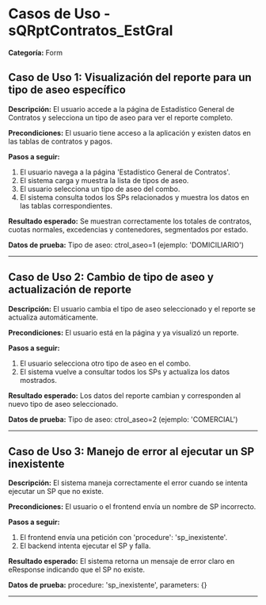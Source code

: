 # Casos de Uso - sQRptContratos_EstGral

**Categoría:** Form

## Caso de Uso 1: Visualización del reporte para un tipo de aseo específico

**Descripción:** El usuario accede a la página de Estadístico General de Contratos y selecciona un tipo de aseo para ver el reporte completo.

**Precondiciones:**
El usuario tiene acceso a la aplicación y existen datos en las tablas de contratos y pagos.

**Pasos a seguir:**
1. El usuario navega a la página 'Estadístico General de Contratos'.
2. El sistema carga y muestra la lista de tipos de aseo.
3. El usuario selecciona un tipo de aseo del combo.
4. El sistema consulta todos los SPs relacionados y muestra los datos en las tablas correspondientes.

**Resultado esperado:**
Se muestran correctamente los totales de contratos, cuotas normales, excedencias y contenedores, segmentados por estado.

**Datos de prueba:**
Tipo de aseo: ctrol_aseo=1 (ejemplo: 'DOMICILIARIO')

---

## Caso de Uso 2: Cambio de tipo de aseo y actualización de reporte

**Descripción:** El usuario cambia el tipo de aseo seleccionado y el reporte se actualiza automáticamente.

**Precondiciones:**
El usuario está en la página y ya visualizó un reporte.

**Pasos a seguir:**
1. El usuario selecciona otro tipo de aseo en el combo.
2. El sistema vuelve a consultar todos los SPs y actualiza los datos mostrados.

**Resultado esperado:**
Los datos del reporte cambian y corresponden al nuevo tipo de aseo seleccionado.

**Datos de prueba:**
Tipo de aseo: ctrol_aseo=2 (ejemplo: 'COMERCIAL')

---

## Caso de Uso 3: Manejo de error al ejecutar un SP inexistente

**Descripción:** El sistema maneja correctamente el error cuando se intenta ejecutar un SP que no existe.

**Precondiciones:**
El usuario o el frontend envía un nombre de SP incorrecto.

**Pasos a seguir:**
1. El frontend envía una petición con 'procedure': 'sp_inexistente'.
2. El backend intenta ejecutar el SP y falla.

**Resultado esperado:**
El sistema retorna un mensaje de error claro en eResponse indicando que el SP no existe.

**Datos de prueba:**
procedure: 'sp_inexistente', parameters: {}

---

